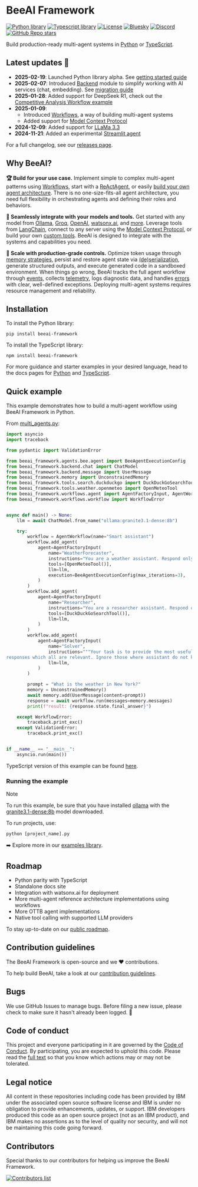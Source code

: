 
<h1 align="left">BeeAI Framework </h1>

<div align="left">

[![Python library](https://img.shields.io/badge/Python-4584b6?style=flat&logo=python&logoColor=white)](https://github.com/i-am-bee/beeai-framework/tree/main/python)
[![Typescript library](https://img.shields.io/badge/TypeScript-3178c6?style=flat&logo=typescript&logoColor=white)](https://github.com/i-am-bee/beeai-framework/tree/main/typescript)
[![License](https://img.shields.io/badge/License-Apache%202.0-EA7826?style=flat)](https://github.com/i-am-bee/beeai-framework?tab=Apache-2.0-1-ov-file#readme)
[![Bluesky](https://img.shields.io/badge/Bluesky-0285FF?style=flat&logo=bluesky&logoColor=white)](https://bsky.app/profile/beeaiagents.bsky.social)
[![Discord](https://img.shields.io/discord/1309202615556378705?style=social&logo=discord&logoColor=black&label=Discord&labelColor=7289da&color=black)](https://discord.com/invite/NradeA6ZNF)
[![GitHub Repo stars](https://img.shields.io/github/stars/I-am-bee/beeai-framework)](https://github.com/i-am-bee/beeai-framework)

</div>

Build production-ready multi-agent systems in [Python](/python) or [TypeScript](/typescript).

## Latest updates 🚀

- **2025-02-19**: Launched Python library alpha. See [getting started guide](/python/docs)
- **2025-02-07**: Introduced [Backend](/typescript/docs/backend.md) module to simplify working with AI services (chat, embedding). See [migration guide](/typescript/docs/migration_guide.md)
- **2025-01-28**: Added support for DeepSeek R1, check out the [Competitive Analysis Workflow example](/typescript/examples/workflows/competitive-analysis)
- **2025-01-09**:
  - Introduced [Workflows](/typescript/docs/workflows.md), a way of building multi-agent systems
  - Added support for [Model Context Protocol](/typescript/docs/tools.md#using-the-mcptool-class)
- **2024-12-09**: Added support for [LLaMa 3.3](https://huggingface.co/meta-llama/Llama-3.3-70B-Instruct)
- **2024-11-21**: Added an experimental [Streamlit agent](typescript/examples/agents/experimental/streamlit.ts)

For a full changelog, see our [releases page](https://github.com/i-am-bee/beeai-framework/releases).

## Why BeeAI?

**🏆 Build for your use case.**  Implement simple to complex multi-agent patterns using [Workflows](/python/docs/workflows.md), start with a [ReActAgent](/python/examples/agents/bee.py), or easily [build your own agent architecture](/python/docs/agents.md#creating-your-own-agent). There is no one-size-fits-all agent architecture, you need full flexibility in orchestrating agents and defining their roles and behaviors. 

**🔌 Seamlessly integrate with your models and tools.** Get started with any model from [Ollama](/python/examples/backend/providers/ollama.py), [Groq](/typescript/examples/backend/providers/groq.ts), [OpenAI](/typescript/examples/backend/providers/openai.ts), [watsonx.ai](/python/examples/backend/providers/watsonx.py), and [more](/python/docs/backend.md). Leverage tools from [LangChain](/typescript/examples/tools/langchain.ts), connect to any server using the [Model Context Protocol](/python/docs/tools.md#using-the-mcptool-class), or build your own [custom tools](/python/docs/tools.md#using-the-customtool-python-functions). BeeAI is designed to integrate with the systems and capabilities you need.

**🚀 Scale with production-grade controls.** Optimize token usage through [memory strategies](/python/docs/memory.md), persist and restore agent state via [(de)serialization](/python/docs/serialization.md), generate structured outputs, and execute generated code in a sandboxed environment. When things go wrong, BeeAI tracks the full agent workflow through [events](/python/docs/emitter.md), collects [telemetry](/python/docs/instrumentation.md), logs diagnostic data, and handles [errors](/python/docs/errors.md) with clear, well-defined exceptions. Deploying multi-agent systems requires resource management and reliability.

## Installation

To install the Python library:
```shell
pip install beeai-framework
```

To install the TypeScript library:
```shell
npm install beeai-framework
```

For more guidance and starter examples in your desired language, head to the docs pages for [Python](/python/docs) and [TypeScript](/typescript/docs).

## Quick example

This example demonstrates how to build a multi-agent workflow using BeeAI Framework in Python.

From [multi_agents.py](/python/examples/workflows/multi_agents.py):
```py
import asyncio
import traceback

from pydantic import ValidationError

from beeai_framework.agents.bee.agent import BeeAgentExecutionConfig
from beeai_framework.backend.chat import ChatModel
from beeai_framework.backend.message import UserMessage
from beeai_framework.memory import UnconstrainedMemory
from beeai_framework.tools.search.duckduckgo import DuckDuckGoSearchTool
from beeai_framework.tools.weather.openmeteo import OpenMeteoTool
from beeai_framework.workflows.agent import AgentFactoryInput, AgentWorkflow
from beeai_framework.workflows.workflow import WorkflowError


async def main() -> None:
    llm = await ChatModel.from_name("ollama:granite3.1-dense:8b")

    try:
        workflow = AgentWorkflow(name="Smart assistant")
        workflow.add_agent(
            agent=AgentFactoryInput(
                name="WeatherForecaster",
                instructions="You are a weather assistant. Respond only if you can provide a useful answer.",
                tools=[OpenMeteoTool()],
                llm=llm,
                execution=BeeAgentExecutionConfig(max_iterations=3),
            )
        )
        workflow.add_agent(
            agent=AgentFactoryInput(
                name="Researcher",
                instructions="You are a researcher assistant. Respond only if you can provide a useful answer.",
                tools=[DuckDuckGoSearchTool()],
                llm=llm,
            )
        )
        workflow.add_agent(
            agent=AgentFactoryInput(
                name="Solver",
                instructions="""Your task is to provide the most useful final answer based on the assistants'
responses which all are relevant. Ignore those where assistant do not know.""",
                llm=llm,
            )
        )

        prompt = "What is the weather in New York?"
        memory = UnconstrainedMemory()
        await memory.add(UserMessage(content=prompt))
        response = await workflow.run(messages=memory.messages)
        print(f"result: {response.state.final_answer}")

    except WorkflowError:
        traceback.print_exc()
    except ValidationError:
        traceback.print_exc()


if __name__ == "__main__":
    asyncio.run(main())
```

TypeScript version of this example can be found [here](/typescript/README.md).

### Running the example

> [!Note]
>
> To run this example, be sure that you have installed [ollama](https://ollama.com) with the [granite3.1-dense:8b](https://ollama.com/library/granite3.1-dense) model downloaded.

To run projects, use:

```shell
python [project_name].py
```

➡️ Explore more in our [examples library](/typescript/examples).

## Roadmap

- Python parity with TypeScript
- Standalone docs site
- Integration with watsonx.ai for deployment
- More multi-agent reference architecture implementations using workflows
- More OTTB agent implementations
- Native tool calling with supported LLM providers

To stay up-to-date on our [public roadmap](https://github.com/orgs/i-am-bee/projects/1/views/2).

## Contribution guidelines

The BeeAI Framework is open-source and we ❤️ contributions.<br>

To help build BeeAI, take a look at our [contribution guidelines](/typescript/docs/CONTRIBUTING.md).

## Bugs

We use GitHub Issues to manage bugs. Before filing a new issue, please check to make sure it hasn't already been logged. 🙏

## Code of conduct

This project and everyone participating in it are governed by the [Code of Conduct](./CODE_OF_CONDUCT.md). By participating, you are expected to uphold this code. Please read the [full text](./CODE_OF_CONDUCT.md) so that you know which actions may or may not be tolerated.

## Legal notice

All content in these repositories including code has been provided by IBM under the associated open source software license and IBM is under no obligation to provide enhancements, updates, or support. IBM developers produced this code as an open source project (not as an IBM product), and IBM makes no assertions as to the level of quality nor security, and will not be maintaining this code going forward.

## Contributors

Special thanks to our contributors for helping us improve the BeeAI Framework.

<a href="https://github.com/i-am-bee/beeai-framework/graphs/contributors">
  <img alt="Contributors list" src="https://contrib.rocks/image?repo=i-am-bee/beeai-framework" />
</a>
